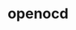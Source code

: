 ---
permalink: /engineering/projects/openocd/
project_link_name: openocd
statsAvailable: 'false'
title: openocd
---